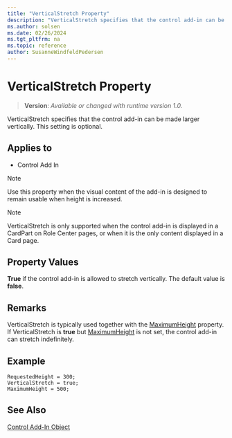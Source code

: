 ```yaml
---
title: "VerticalStretch Property"
description: "VerticalStretch specifies that the control add-in can be made larger vertically."
ms.author: solsen
ms.date: 02/26/2024
ms.tgt_pltfrm: na
ms.topic: reference
author: SusanneWindfeldPedersen
---
```

[//]: # (START>DO_NOT_EDIT)
[//]: # (IMPORTANT:Do not edit any of the content between here and the END>DO_NOT_EDIT.)
[//]: # (Any modifications should be made in the .xml files in the ModernDev repo.)
# VerticalStretch Property
> **Version**: _Available or changed with runtime version 1.0._

VerticalStretch specifies that the control add-in can be made larger vertically. This setting is optional.

## Applies to
-   Control Add In

[//]: # (IMPORTANT: END>DO_NOT_EDIT)


> [!NOTE]  
> Use this property when the visual content of the add-in is designed to remain usable when height is increased.

> [!NOTE]  
> VerticalStretch is only supported when the control add-in is displayed in a CardPart on Role Center pages, or when it is the only content displayed in a Card page.

## Property Values

**True** if the control add-in is allowed to stretch vertically. The default value is **false**.

## Remarks

VerticalStretch is typically used together with the [MaximumHeight](devenv-maximumheight-property.md) property. If VerticalStretch is **true** but [MaximumHeight](devenv-maximumheight-property.md) is not set, the control add-in can stretch indefinitely. 


## Example

```AL
RequestedHeight = 300;
VerticalStretch = true;
MaximumHeight = 500;
```

## See Also

[Control Add-In Object](../devenv-control-addin-object.md)   